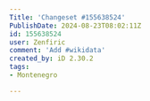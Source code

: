 ```yaml
---
Title: 'Changeset #155638524'
PublishDate: 2024-08-23T08:02:11Z
id: 155638524
user: Zenfiric
comment: 'Add #wikidata'
created_by: iD 2.30.2
tags:
- Montenegro

---
```

